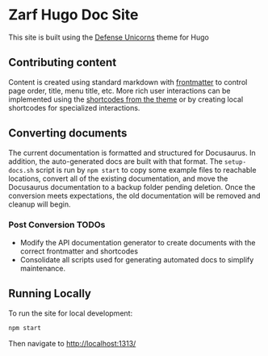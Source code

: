# Zarf Hugo Doc Site

This site is built using the [Defense Unicorns](https://github.com/defenseunicorns/defense-unicorns-hugo-theme) theme
for Hugo

## Contributing content

Content is created using standard markdown with [frontmatter](https://main--starlit-valkyrie-7f1dd9.netlify.app/docs/adding-content/content/#page-frontmatter) to control page order, title, menu title, etc. More rich
user interactions can be implemented using the [shortcodes from the theme](https://main--starlit-valkyrie-7f1dd9.netlify.app/docs/adding-content/shortcodes/) or by creating local shortcodes for
specialized interactions.

## Converting documents

The current documentation is formatted and structured for Docusaurus. In addition, the auto-generated docs are built
with that format. The `setup-docs.sh` script is run by `npm start` to copy some example files to reachable locations, convert all of the existing
documentation, and move the Docusaurus documentation to a backup folder pending deletion. Once the conversion
meets expectations, the old documentation will be removed and cleanup will begin.

### Post Conversion TODOs

- Modify the API documentation generator to create documents with the correct frontmatter and shortcodes
- Consolidate all scripts used for generating automated docs to simplify maintenance.

## Running Locally

To run the site for local development:

```bash
npm start
```

Then navigate to [http://localhost:1313/](http://localhost:1313/)
